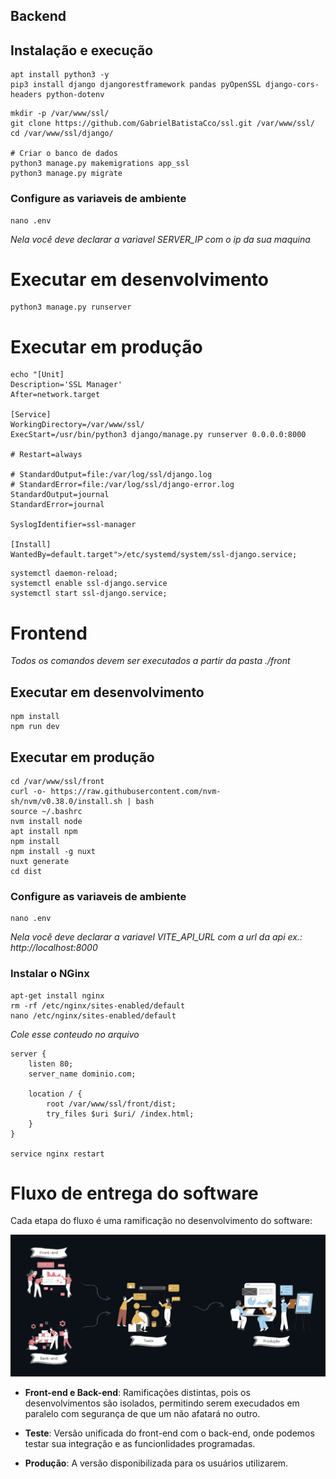 ## Backend
## Instalação e execução

```
apt install python3 -y
pip3 install django djangorestframework pandas pyOpenSSL django-cors-headers python-dotenv

```

```
mkdir -p /var/www/ssl/
git clone https://github.com/GabrielBatistaCco/ssl.git /var/www/ssl/
cd /var/www/ssl/django/

# Criar o banco de dados
python3 manage.py makemigrations app_ssl
python3 manage.py migrate
```

### Configure as variaveis de ambiente
```
nano .env
```
_Nela você deve declarar a variavel SERVER_IP com o ip da sua maquina_

# Executar em desenvolvimento
```
python3 manage.py runserver
```

# Executar em produção

```
echo "[Unit]
Description='SSL Manager'
After=network.target

[Service]
WorkingDirectory=/var/www/ssl/
ExecStart=/usr/bin/python3 django/manage.py runserver 0.0.0.0:8000

# Restart=always

# StandardOutput=file:/var/log/ssl/django.log
# StandardError=file:/var/log/ssl/django-error.log
StandardOutput=journal
StandardError=journal

SyslogIdentifier=ssl-manager

[Install]
WantedBy=default.target">/etc/systemd/system/ssl-django.service;
```

```
systemctl daemon-reload;
systemctl enable ssl-django.service
systemctl start ssl-django.service;
```

# Frontend 
_Todos os comandos devem ser executados a partir da pasta ./front_
## Executar em desenvolvimento
```
npm install
npm run dev
```

## Executar em produção

```
cd /var/www/ssl/front
curl -o- https://raw.githubusercontent.com/nvm-sh/nvm/v0.38.0/install.sh | bash
source ~/.bashrc
nvm install node
apt install npm
npm install
npm install -g nuxt
nuxt generate
cd dist
```

### Configure as variaveis de ambiente
```
nano .env
```
_Nela você deve declarar a variavel VITE_API_URL com a url da api ex.: http://localhost:8000_



### Instalar o NGinx

```
apt-get install nginx
rm -rf /etc/nginx/sites-enabled/default 
nano /etc/nginx/sites-enabled/default 
```
_Cole esse conteudo no arquivo_

```
server {
    listen 80;
    server_name dominio.com;

    location / {
        root /var/www/ssl/front/dist;
        try_files $uri $uri/ /index.html;
    }
}

service nginx restart
```


# Fluxo de entrega do software

Cada etapa do fluxo é uma ramificação no desenvolvimento do software:

<img src="django/projeto_ssl/images/release-flow.png">

- **Front-end e Back-end**: Ramificações distintas, pois os desenvolvimentos são isolados, permitindo serem execudados em paralelo com segurança de que um não afatará no outro.

- **Teste**: Versão unificada do front-end com o back-end, onde podemos testar sua integração e as funcionlidades programadas.

- **Produção**: A versão disponibilizada para os usuários utilizarem.